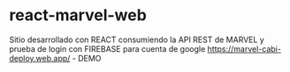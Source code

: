 # react-marvel-web
Sitio desarrollado con REACT consumiendo la API REST de MARVEL y prueba de login con FIREBASE para cuenta de google
https://marvel-cabi-deploy.web.app/ - DEMO
